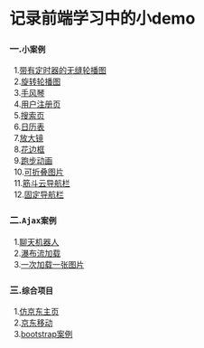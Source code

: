 # 记录前端学习中的小demo #

### 一.`小案例`   <br>
&nbsp;&nbsp;1.[带有定时器的无缝轮播图](http://htmlpreview.github.io/?https://github.com/footmess/mySmallDemo/blob/master/%E5%B8%A6%E6%9C%89%E5%AE%9A%E6%97%B6%E5%99%A8%E7%9A%84%E6%97%A0%E7%BC%9D%E8%BD%AE%E6%92%AD%E5%9B%BE/index.html)    <br>
&nbsp;&nbsp;2.[旋转轮播图](http://htmlpreview.github.io/?https://github.com/footmess/mySmallDemo/blob/master/%E6%A1%88%E4%BE%8B-%E6%97%8B%E8%BD%AC%E8%BD%AE%E6%92%AD%E5%9B%BE/index.html)     <br>
&nbsp;&nbsp;3.[手风琴](http://htmlpreview.github.io/?https://github.com/footmess/mySmallDemo/blob/master/%E6%A1%88%E4%BE%8B-%E6%89%8B%E9%A3%8E%E7%90%B4/index.html)     <br>
&nbsp;&nbsp;4.[用户注册页](http://htmlpreview.github.io/?https://github.com/footmess/mySmallDemo/blob/master/%E8%AE%BE%E8%AE%A1%E7%94%A8%E6%88%B7%E6%B3%A8%E5%86%8C%E9%A1%B5/index.html)     <br>
&nbsp;&nbsp;5.[搜索页](http://htmlpreview.github.io/?https://github.com/footmess/mySmallDemo/blob/master/%E8%AE%BE%E8%AE%A1%E6%90%9C%E7%B4%A2%E9%A1%B5/index.html)     <br>
&nbsp;&nbsp;6.[日历表](http://htmlpreview.github.io/?https://github.com/footmess/mySmallDemo/blob/master/%E8%AE%BE%E8%AE%A1%E6%97%A5%E5%8E%86%E8%A1%A8/index.html)      <br>
&nbsp;&nbsp;7.[放大镜](http://htmlpreview.github.io/?https://github.com/footmess/mySmallDemo/blob/master/%E6%A1%88%E4%BE%8B-%E6%94%BE%E5%A4%A7%E9%95%9C/index.html
)       <br>
&nbsp;&nbsp;8.[花边框](http://htmlpreview.github.io/?https://github.com/footmess/mySmallDemo/blob/master/%E8%AE%BE%E8%AE%A1%E8%8A%B1%E8%BE%B9%E6%A1%86/test.html
)       <br>
&nbsp;&nbsp;9.[跑步动画](http://htmlpreview.github.io/?https://github.com/footmess/mySmallDemo/blob/master/%E8%B7%91%E6%AD%A5/index1.html)        <br>
&nbsp;&nbsp;10.[可折叠图片](http://htmlpreview.github.io/?https://github.com/footmess/mySmallDemo/blob/master/%E8%AE%BE%E8%AE%A1%E5%8F%AF%E6%8A%98%E5%8F%A0%E5%9B%BE%E7%89%87/index.html)       <br>
&nbsp;&nbsp;11.[筋斗云导航栏](http://htmlpreview.github.io/?https://github.com/footmess/mySmallDemo/blob/master/%E6%A1%88%E4%BE%8B-%E7%AD%8B%E6%96%97%E4%BA%91/index.html
)     <br>
&nbsp;&nbsp;12.[固定导航栏](http://htmlpreview.github.io/?https://github.com/footmess/mySmallDemo/blob/master/%E6%A1%88%E4%BE%8B-%E5%9B%BA%E5%AE%9A%E5%AF%BC%E8%88%AA%E6%A0%8F/index.html)    <br>
### 二.`Ajax案例`    <br>
&nbsp;&nbsp;1.[聊天机器人](http://htmlpreview.github.io/?https://github.com/footmess/mySmallDemo/blob/master/01-chatRobot/index.html)     <br>
&nbsp;&nbsp;2.[瀑布流加载](http://htmlpreview.github.io/?https://github.com/footmess/mySmallDemo/blob/master/02-waterfall/index.html)     <br>
&nbsp;&nbsp;3.[一次加载一张图片](http://htmlpreview.github.io/?https://github.com/footmess/mySmallDemo/blob/master/04-luowang/01-getMore%20%E6%A8%A1%E5%9D%97.html)    <br>

### 三.`综合项目`    <br>
&nbsp;&nbsp;1.[仿京东主页](https://htmlpreview.github.io/?https://github.com/footmess/mySmallDemo/blob/master/仿京东主页/index.html)    <br>
&nbsp;&nbsp;2.[京东移动](http://htmlpreview.github.io/?https://github.com/footmess/mySmallDemo/blob/master/%E4%BA%AC%E4%B8%9C%E7%A7%BB%E5%8A%A8/index.html)     <br>
&nbsp;&nbsp;3.[bootstrap案例](http://htmlpreview.github.io/?https://github.com/footmess/mySmallDemo/blob/master/bootstrap%E7%BB%83%E4%B9%A0/01.wjs.html)    <br>
